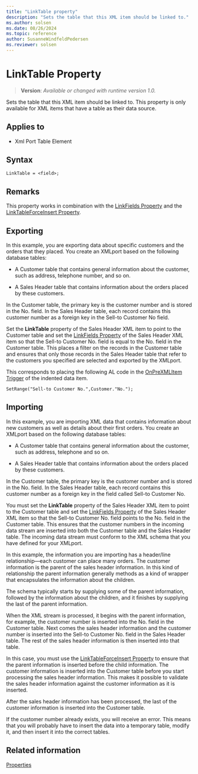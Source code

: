 ```yaml
---
title: "LinkTable property"
description: "Sets the table that this XML item should be linked to."
ms.author: solsen
ms.date: 08/26/2024
ms.topic: reference
author: SusanneWindfeldPedersen
ms.reviewer: solsen
---
```

[//]: # (START>DO_NOT_EDIT)
[//]: # (IMPORTANT:Do not edit any of the content between here and the END>DO_NOT_EDIT.)
[//]: # (Any modifications should be made in the .xml files in the ModernDev repo.)
# LinkTable Property
> **Version**: _Available or changed with runtime version 1.0._

Sets the table that this XML item should be linked to. This property is only available for XML items that have a table as their data source.

## Applies to
-   Xml Port Table Element

[//]: # (IMPORTANT: END>DO_NOT_EDIT)

## Syntax

```AL
LinkTable = <field>;
```
 
## Remarks

This property works in combination with the [LinkFields Property](devenv-linkfields-property.md) and the [LinkTableForceInsert Property](devenv-linktableforceinsert-property.md).  
  
## Exporting

In this example, you are exporting data about specific customers and the orders that they placed. You create an XMLport based on the following database tables:  
  
- A Customer table that contains general information about the customer, such as address, telephone number, and so on.  
  
- A Sales Header table that contains information about the orders placed by these customers.  
  
In the Customer table, the primary key is the customer number and is stored in the No. field. In the Sales Header table, each record contains this customer number as a foreign key in the Sell-to Customer No field.  
  
Set the **LinkTable** property of the Sales Header XML item to point to the Customer table and set the [LinkFields Property](devenv-linkfields-property.md) of the Sales Header XML item so that the Sell-to Customer No. field is equal to the No. field in the Customer table. This places a filter on the records in the Customer table and ensures that only those records in the Sales Header table that refer to the customers you specified are selected and exported by the XMLport.  
  
This corresponds to placing the following AL code in the [OnPreXMLItem Trigger](../triggers-auto/xmlporttableelement/devenv-onprexmlitem-xmlporttableelement-trigger.md) of the indented data item.  
  
```AL
SetRange("Sell-to Customer No.",Customer."No.");  
```  
  
## Importing

In this example, you are importing XML data that contains information about new customers as well as details about their first orders. You create an XMLport based on the following database tables:  
  
- A Customer table that contains general information about the customer, such as address, telephone and so on.  
  
- A Sales Header table that contains information about the orders placed by these customers.  
  
In the Customer table, the primary key is the customer number and is stored in the No. field. In the Sales Header table, each record contains this customer number as a foreign key in the field called Sell-to Customer No.  
  
You must set the **LinkTable** property of the Sales Header XML item to point to the Customer table and set the [LinkFields Property](devenv-linkfields-property.md) of the Sales Header XML item so that the Sell-to Customer No. field points to the No. field in the Customer table. This ensures that the customer numbers in the incoming data stream are inserted into both the Customer table and the Sales Header table. The incoming data stream must conform to the XML schema that you have defined for your XMLport.  
  
In this example, the information you are importing has a header/line relationship—each customer can place many orders. The customer information is the parent of the sales header information. In this kind of relationship the parent information generally methods as a kind of wrapper that encapsulates the information about the children.  
  
The schema typically starts by supplying some of the parent information, followed by the information about the children, and it finishes by supplying the last of the parent information.  
  
When the XML stream is processed, it begins with the parent information, for example, the customer number is inserted into the No. field in the Customer table. Next comes the sales header information and the customer number is inserted into the Sell-to Customer No. field in the Sales Header table. The rest of the sales header information is then inserted into that table.  
  
In this case, you must use the [LinkTableForceInsert Property](devenv-linktableforceinsert-property.md) to ensure that the parent information is inserted before the child information. The customer information is inserted into the Customer table before you start processing the sales header information. This makes it possible to validate the sales header information against the customer information as it is inserted.  
  
After the sales header information has been processed, the last of the customer information is inserted into the Customer table.  
  
If the customer number already exists, you will receive an error. This means that you will probably have to insert the data into a temporary table, modify it, and then insert it into the correct tables.  
  
## Related information

[Properties](devenv-properties.md)